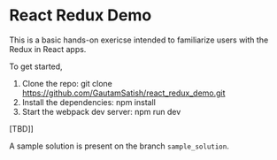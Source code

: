 # React Redux Demo

This is a basic hands-on exericse intended to familiarize users with the Redux in React apps.

To get started,
1. Clone the repo: git clone https://github.com/GautamSatish/react_redux_demo.git
2. Install the dependencies: npm install
3. Start the webpack dev server: npm run dev

[TBD]]

A sample solution is present on the branch ```sample_solution```.
